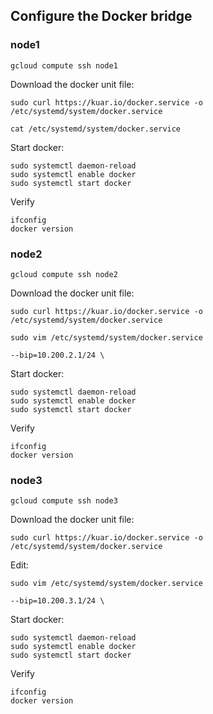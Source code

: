 ## Configure the Docker bridge


### node1

```
gcloud compute ssh node1
```

Download the docker unit file:

```
sudo curl https://kuar.io/docker.service -o /etc/systemd/system/docker.service
```

```
cat /etc/systemd/system/docker.service
```

Start docker:

```
sudo systemctl daemon-reload
sudo systemctl enable docker
sudo systemctl start docker
```

Verify

```
ifconfig
docker version
```

### node2

```
gcloud compute ssh node2
```

Download the docker unit file:

```
sudo curl https://kuar.io/docker.service -o /etc/systemd/system/docker.service
```

```
sudo vim /etc/systemd/system/docker.service
```

```
--bip=10.200.2.1/24 \
```

Start docker:

```
sudo systemctl daemon-reload
sudo systemctl enable docker
sudo systemctl start docker
```

Verify

```
ifconfig
docker version
```

### node3

```
gcloud compute ssh node3
```

Download the docker unit file:

```
sudo curl https://kuar.io/docker.service -o /etc/systemd/system/docker.service
```

Edit:

```
sudo vim /etc/systemd/system/docker.service
```

```
--bip=10.200.3.1/24 \
```

Start docker:

```
sudo systemctl daemon-reload
sudo systemctl enable docker
sudo systemctl start docker
```

Verify

```
ifconfig
docker version
```
